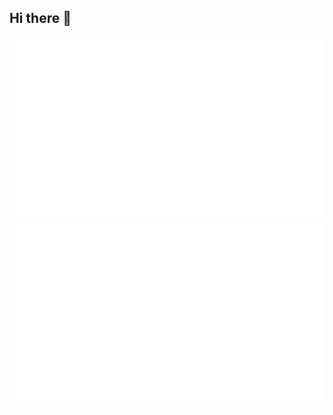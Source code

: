 ## Hi there 👋

![](https://raw.githubusercontent.com/HarryXu497/github-stats/714532ca552488493287ba2c77c8784849fcc283/generated/languages.svg)
![](https://raw.githubusercontent.com/HarryXu497/github-stats/714532ca552488493287ba2c77c8784849fcc283/generated/overview.svg)

<!--
**HarryXu497/HarryXu497** is a ✨ _special_ ✨ repository because its `README.md` (this file) appears on your GitHub profile.

Here are some ideas to get you started:

- 🔭 I’m currently working on ...
- 🌱 I’m currently learning ...
- 👯 I’m looking to collaborate on ...
- 🤔 I’m looking for help with ...
- 💬 Ask me about ...
- 📫 How to reach me: ...
- 😄 Pronouns: ...
- ⚡ Fun fact: ...
-->
